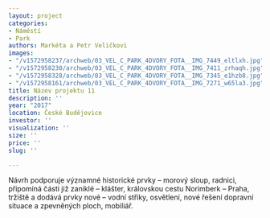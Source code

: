 ```yaml
---
layout: project
categories:
- Náměstí
- Park
authors: Markéta a Petr Veličkovi
images:
- "/v1572958237/archweb/03_VEL_C_PARK_4DVORY_FOTA__IMG_7449_eltlxh.jpg"
- "/v1572958230/archweb/03_VEL_C_PARK_4DVORY_FOTA__IMG_7411_zrhaqh.jpg"
- "/v1572958328/archweb/03_VEL_C_PARK_4DVORY_FOTA__IMG_7345_e1hzb8.jpg"
- "/v1572958161/archweb/03_VEL_C_PARK_4DVORY_FOTA__IMG_7271_w65la3.jpg"
title: Název projektu 11
description: ''
year: "2017"
location: České Budějovice
investor: ''
visualization: ''
size: ''
price: ''
slug: ''

---
```

Návrh podporuje významné historické prvky – morový sloup, radnici, připomíná části již zaniklé – klášter, královskou cestu Norimberk – Praha, tržiště a dodává prvky nové – vodní střiky, osvětlení, nové řešení dopravní situace a zpevněných ploch, mobiliář.